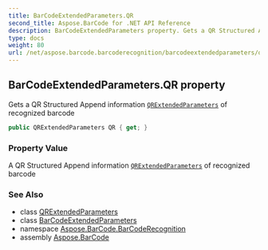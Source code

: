 ```yaml
---
title: BarCodeExtendedParameters.QR
second_title: Aspose.BarCode for .NET API Reference
description: BarCodeExtendedParameters property. Gets a QR Structured Append information QRExtendedParameters of recognized barcode
type: docs
weight: 80
url: /net/aspose.barcode.barcoderecognition/barcodeextendedparameters/qr/
---
```

## BarCodeExtendedParameters.QR property

Gets a QR Structured Append information [`QRExtendedParameters`](../../qrextendedparameters/) of recognized barcode

```csharp
public QRExtendedParameters QR { get; }
```

### Property Value

A QR Structured Append information [`QRExtendedParameters`](../../qrextendedparameters/) of recognized barcode

### See Also

* class [QRExtendedParameters](../../qrextendedparameters/)
* class [BarCodeExtendedParameters](../)
* namespace [Aspose.BarCode.BarCodeRecognition](../../barcodeextendedparameters/)
* assembly [Aspose.BarCode](../../../)


